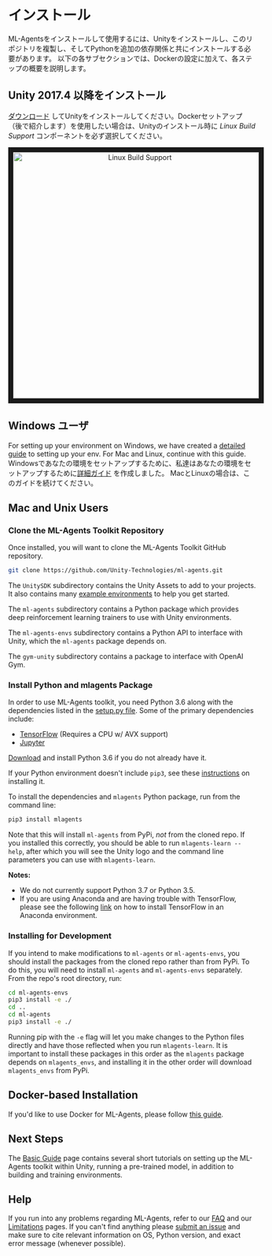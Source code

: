 # インストール

ML-Agentsをインストールして使用するには、Unityをインストールし、このリポジトリを複製し、そしてPythonを追加の依存関係と共にインストールする必要があります。 以下の各サブセクションでは、Dockerの設定に加えて、各ステップの概要を説明します。

## **Unity 2017.4** 以降をインストール

[ダウンロード](https://store.unity.com/download) してUnityをインストールしてください。Dockerセットアップ（後で紹介します）を使用したい場合は、Unityのインストール時に _Linux Build Support_ コンポーネントを必ず選択してください。

<p align="center">
  <img src="images/unity_linux_build_support.png"
       alt="Linux Build Support"
       width="500" border="10" />
</p>

## Windows ユーザ
For setting up your environment on Windows, we have created a [detailed
guide](Installation-Windows.md) to setting up your env. For Mac and Linux,
continue with this guide.
Windowsであなたの環境をセットアップするために、私達はあなたの環境をセットアップするために[詳細ガイド](Installation-Windows.md) を作成しました。 MacとLinuxの場合は、このガイドを続けてください。

## Mac and Unix Users

### Clone the ML-Agents Toolkit Repository

Once installed, you will want to clone the ML-Agents Toolkit GitHub repository.

```sh
git clone https://github.com/Unity-Technologies/ml-agents.git
```

The `UnitySDK` subdirectory contains the Unity Assets to add to your projects.
It also contains many [example environments](Learning-Environment-Examples.md)
to help you get started.

The `ml-agents` subdirectory contains a Python package which provides deep reinforcement 
learning trainers to use with Unity environments.

The `ml-agents-envs` subdirectory contains a Python API to interface with Unity, which
the `ml-agents` package depends on. 

The `gym-unity` subdirectory contains a package to interface with OpenAI Gym.

### Install Python and mlagents Package

In order to use ML-Agents toolkit, you need Python 3.6 along with the
dependencies listed in the [setup.py file](../ml-agents/setup.py).
Some of the primary dependencies include:

- [TensorFlow](Background-TensorFlow.md) (Requires a CPU w/ AVX support)
- [Jupyter](Background-Jupyter.md)

[Download](https://www.python.org/downloads/) and install Python 3.6 if you do not
already have it.

If your Python environment doesn't include `pip3`, see these
[instructions](https://packaging.python.org/guides/installing-using-linux-tools/#installing-pip-setuptools-wheel-with-linux-package-managers)
on installing it.

To install the dependencies and `mlagents` Python package, run from the command line:

```sh
pip3 install mlagents
```

Note that this will install `ml-agents` from PyPi, _not_ from the cloned repo. 
If you installed this correctly, you should be able to run
`mlagents-learn --help`, after which you will see the Unity logo and the command line
parameters you can use with `mlagents-learn`. 

**Notes:**

- We do not currently support Python 3.7 or Python 3.5.
- If you are using Anaconda and are having trouble with TensorFlow, please see
  the following
  [link](https://www.tensorflow.org/install/pip)
  on how to install TensorFlow in an Anaconda environment.

### Installing for Development

If you intend to make modifications to `ml-agents` or `ml-agents-envs`, you should install 
the packages from the cloned repo rather than from PyPi. To do this, you will need to install
 `ml-agents` and `ml-agents-envs` separately. From the repo's root directory, run:

```sh
cd ml-agents-envs
pip3 install -e ./
cd ..
cd ml-agents
pip3 install -e ./
```

Running pip with the `-e` flag will let you make changes to the Python files directly and have those
reflected when you run `mlagents-learn`. It is important to install these packages in this order as the
`mlagents` package depends on `mlagents_envs`, and installing it in the other 
order will download `mlagents_envs` from PyPi. 

## Docker-based Installation

If you'd like to use Docker for ML-Agents, please follow
[this guide](Using-Docker.md).

## Next Steps

The [Basic Guide](Basic-Guide.md) page contains several short tutorials on
setting up the ML-Agents toolkit within Unity, running a pre-trained model, in
addition to building and training environments.

## Help

If you run into any problems regarding ML-Agents, refer to our [FAQ](FAQ.md) and
our [Limitations](Limitations.md) pages. If you can't find anything please
[submit an issue](https://github.com/Unity-Technologies/ml-agents/issues) and
make sure to cite relevant information on OS, Python version, and exact error
message (whenever possible).
